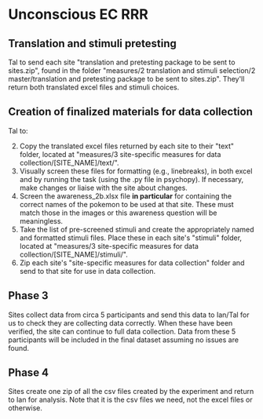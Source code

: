 # Unconscious EC RRR

## Translation and stimuli pretesting

Tal to send each site "translation and pretesting package to be sent to sites.zip", found in the folder "measures/2 translation and stimuli selection/2 master/translation and pretesting package to be sent to sites.zip". They'll return both translated excel files and stimuli choices.

## Creation of finalized materials for data collection

Tal to:

2. Copy the translated excel files returned by each site to their "text" folder, located at "measures/3 site-specific measures for data collection/[SITE_NAME]/text/".
2. Visually screen these files for formatting (e.g., linebreaks), in both excel and by running the task (using the .py file in psychopy). If necessary, make changes or liaise with the site about changes.
4. Screen the awareness_2b.xlsx file **in particular** for containing the correct names of the pokemon to be used at that site. These must match those in the images or this awareness question will be meaningless. 
5. Take the list of pre-screened stimuli and create the appropriately named and formatted stimuli files. Place these in each site's "stimuli" folder, located at "measures/3 site-specific measures for data collection/[SITE_NAME]/stimuli/".
6. Zip each site's "site-specific measures for data collection" folder and send to that site for use in data collection. 

## Phase 3

Sites collect data from circa 5 participants and send this data to Ian/Tal for us to check they are collecting data correctly. When these have been verified, the site can continue to full data collection. Data from these 5 participants will be included in the final dataset assuming no issues are found.

## Phase 4

Sites create one zip of all the csv files created by the experiment and return to Ian for analysis. Note that it is the csv files we need, not the excel files or otherwise.